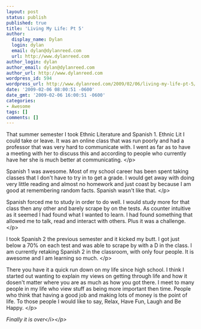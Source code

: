 ```yaml
---
layout: post
status: publish
published: true
title: 'Living My Life: Pt 5'
author:
  display_name: Dylan
  login: dylan
  email: dylan@dylanreed.com
  url: http://www.dylanreed.com
author_login: dylan
author_email: dylan@dylanreed.com
author_url: http://www.dylanreed.com
wordpress_id: 594
wordpress_url: http://www.dylanreed.com/2009/02/06/living-my-life-pt-5/
date: '2009-02-06 08:00:51 -0600'
date_gmt: '2009-02-06 16:00:51 -0600'
categories:
- Awesome
tags: []
comments: []
---
```

<p>That summer semester I took Ethnic Literature and Spanish 1. Ethnic Lit I could take or leave. It was an online class that was run poorly and had a professor that was very hard to communicate with. I went as far as to have a meeting with her to discuss this and according to people who currently have her she is much better at communicating.  <&#47;p>
<p>Spanish 1 was awesome. Most of my school career has been spent taking classes that I don't have to try in to get a grade. I would get away with doing very little reading and almost no homework and just coast by because I am good at remembering random facts. Spanish wasn't like that.  <&#47;p>
<p>Spanish forced me to study in order to do well. I would study more for that class then any other and barely scrape by on the tests. As counter intuitive as it seemed I had found what I wanted to learn. I had found something that allowed me to talk, read and interact with others. Plus it was a challenge.  <&#47;p>
<p>I took Spanish 2 the previous semester and it kicked my butt. I got just below a 70% on each test and was able to scrape by with a D in the class. I am currently retaking Spanish 2 in the classroom, with only four people. It is awesome and I am learning so much.  <&#47;p>
<p>There you have it a quick run down on my life since high school. I think I started out wanting to explain my views on getting through life and how it dosen't matter where you are as much as how you got there. I meet to many people in my life who view stuff as being more important then time. People who think that having a good job and making lots of money is the point of life. To those people I would like to say, Relax, Have Fun, Laugh and Be Happy. <&#47;p></p>
<p><i>Finally it is over<&#47;i><&#47;p></p>

